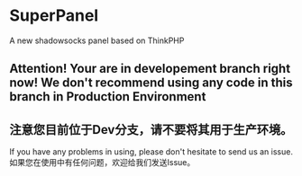 # SuperPanel
A new shadowsocks panel based on ThinkPHP

## Attention! Your are in developement branch right now! We don't recommend using any code in this branch in Production Environment

## 注意您目前位于Dev分支，请不要将其用于生产环境。

If you have any problems in using, please don't hesitate to send us an issue.
如果您在使用中有任何问题，欢迎给我们发送Issue。

